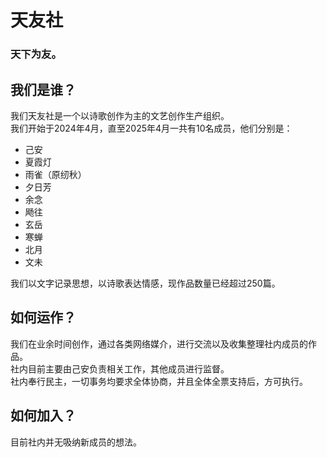 # 天友社
### 天下为友。
## 我们是谁？
我们天友社是一个以诗歌创作为主的文艺创作生产组织。  
我们开始于2024年4月，直至2025年4月一共有10名成员，他们分别是：
- 己安
- 夏霞灯
- 雨雀（原纫秋）
- 夕日芳
- 余念
- 飏往
- 玄岳
- 寒蝉
- 北月
- 文未

我们以文字记录思想，以诗歌表达情感，现作品数量已经超过250篇。
## 如何运作？
我们在业余时间创作，通过各类网络媒介，进行交流以及收集整理社内成员的作品。  
社内目前主要由己安负责相关工作，其他成员进行监督。  
社内奉行民主，一切事务均要求全体协商，并且全体全票支持后，方可执行。
## 如何加入？
目前社内并无吸纳新成员的想法。
